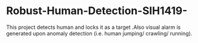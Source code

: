 # Robust-Human-Detection-SIH1419-
This project detects human and locks it as a target .Also visual alarm is generated upon anomaly detection (i.e. human jumping/ crawling/ running).
